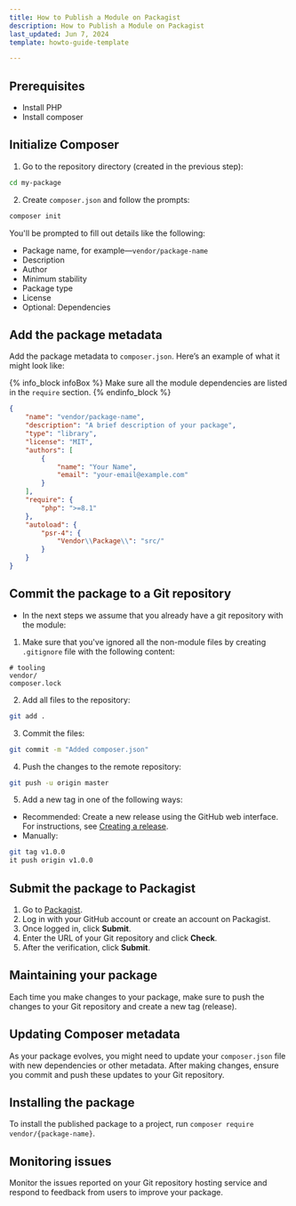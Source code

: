 ```yaml
---
title: How to Publish a Module on Packagist
description: How to Publish a Module on Packagist
last_updated: Jun 7, 2024
template: howto-guide-template

---
```


## Prerequisites

* Install PHP
* Install composer

## Initialize Composer

1. Go to the repository directory (created in the previous step):
```bash
cd my-package
```

2. Create `composer.json` and follow the prompts:
```bash
composer init
```

You'll be prompted to fill out details like the following:
  - Package name, for example—`vendor/package-name`
  - Description
  - Author
  - Minimum stability
  - Package type
  - License
  - Optional: Dependencies

## Add the package metadata


Add the package metadata to `composer.json`. Here’s an example of what it might look like:


{% info_block infoBox %}
Make sure all the module dependencies are listed in the `require` section.
{% endinfo_block %}

```json
{
    "name": "vendor/package-name",
    "description": "A brief description of your package",
    "type": "library",
    "license": "MIT",
    "authors": [
        {
            "name": "Your Name",
            "email": "your-email@example.com"
        }
    ],
    "require": {
        "php": ">=8.1"
    },
    "autoload": {
        "psr-4": {
            "Vendor\\Package\\": "src/"
        }
    }
}
```

## Commit the package to a Git repository

- In the next steps we assume that you already have a git repository with the module:

1. Make sure that you've ignored all the non-module files by creating `.gitignore` file with the following content:

```text
# tooling
vendor/
composer.lock
```

2. Add all files to the repository:
```bash
git add .
```

3. Commit the files:
```bash
git commit -m "Added composer.json"
```

4. Push the changes to the remote repository:
```bash
git push -u origin master
```

5. Add a new tag in one of the following ways:
  * Recommended: Create a new release using the GitHub web interface. For instructions, see [Creating a release](https://docs.github.com/en/repositories/releasing-projects-on-github/managing-releases-in-a-repository).
  * Manually:
```bash
git tag v1.0.0
it push origin v1.0.0
```

## Submit the package to Packagist
1. Go to [Packagist](https://packagist.org/).
2. Log in with your GitHub account or create an account on Packagist.
3. Once logged in, click **Submit**.
4. Enter the URL of your Git repository and click **Check**.
5. After the verification, click **Submit**.

## Maintaining your package

Each time you make changes to your package, make sure to push the changes to your Git repository and create a new tag (release).

## Updating Composer metadata
As your package evolves, you might need to update your `composer.json` file with new dependencies or other metadata. After making changes, ensure you commit and push these updates to your Git repository.

## Installing the package
To install the published package to a project, run `composer require vendor/{package-name}`.

## Monitoring issues
Monitor the issues reported on your Git repository hosting service and respond to feedback from users to improve your package.
